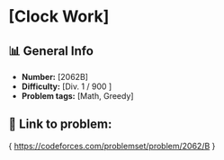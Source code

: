 # [Clock Work]

## 📊 General Info

- **Number:** [2062B]
- **Difficulty:** [Div. 1 / 900 ]
- **Problem tags:** [Math, Greedy]

## 🔗 Link to problem:

{ https://codeforces.com/problemset/problem/2062/B }

